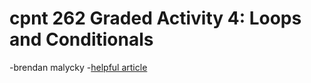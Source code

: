 # cpnt 262 Graded Activity 4: Loops and Conditionals
-brendan malycky
-[helpful article](https://www.freecodecamp.org/news/how-to-reverse-a-string-in-javascript-in-3-different-ways-75e4763c68cb/)
